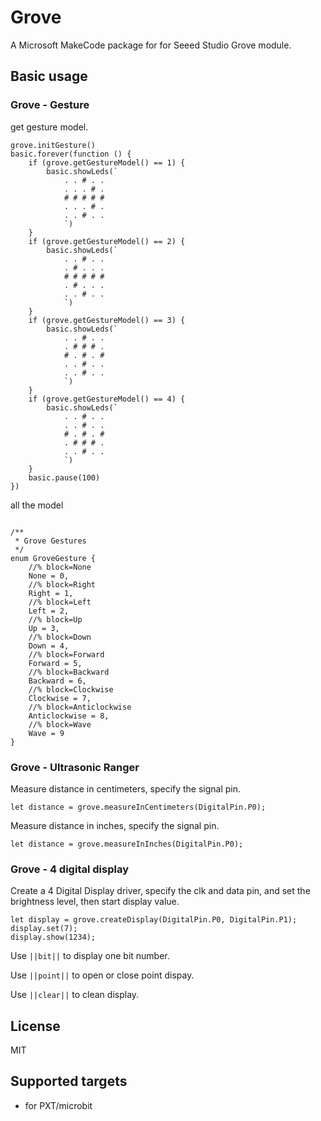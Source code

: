 # Grove

A Microsoft MakeCode package for for Seeed Studio Grove module.

## Basic usage

### Grove - Gesture

get gesture model.

```blocks
grove.initGesture()
basic.forever(function () {
    if (grove.getGestureModel() == 1) {
        basic.showLeds(`
            . . # . .
            . . . # .
            # # # # #
            . . . # .
            . . # . .
            `)
    }
    if (grove.getGestureModel() == 2) {
        basic.showLeds(`
            . . # . .
            . # . . .
            # # # # #
            . # . . .
            . . # . .
            `)
    }
    if (grove.getGestureModel() == 3) {
        basic.showLeds(`
            . . # . .
            . # # # .
            # . # . #
            . . # . .
            . . # . .
            `)
    }
    if (grove.getGestureModel() == 4) {
        basic.showLeds(`
            . . # . .
            . . # . .
            # . # . #
            . # # # .
            . . # . .
            `)
    }
    basic.pause(100)
})
```
all the model
```

/**
 * Grove Gestures
 */
enum GroveGesture {
    //% block=None
    None = 0,
    //% block=Right
    Right = 1,
    //% block=Left
    Left = 2,
    //% block=Up
    Up = 3,
    //% block=Down
    Down = 4,
    //% block=Forward
    Forward = 5,
    //% block=Backward
    Backward = 6,
    //% block=Clockwise
    Clockwise = 7,
    //% block=Anticlockwise
    Anticlockwise = 8,
    //% block=Wave
    Wave = 9
}
```

### Grove - Ultrasonic Ranger

Measure distance in centimeters, specify the signal pin.

```blocks
let distance = grove.measureInCentimeters(DigitalPin.P0);
```

Measure distance in inches, specify the signal pin.

```blocks
let distance = grove.measureInInches(DigitalPin.P0);
```

### Grove - 4 digital display

Create a 4 Digital Display driver, specify the clk and data pin, and set the brightness level, then start display value.

```blocks
let display = grove.createDisplay(DigitalPin.P0, DigitalPin.P1);
display.set(7);
display.show(1234);
```

Use ``||bit||`` to display one bit number.

Use ``||point||`` to open or close point dispay.

Use ``||clear||`` to clean display.

## License

MIT

## Supported targets

* for PXT/microbit
